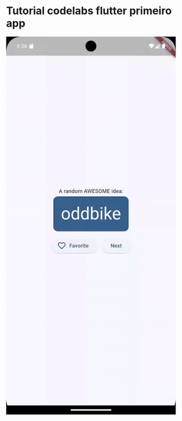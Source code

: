 # Tutorial codelabs flutter primeiro app

![alt text](Screen_recording_20240815_183654-ezgif.com-video-to-gif-converter.gif)

